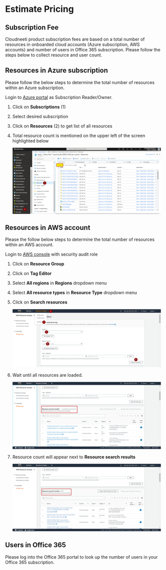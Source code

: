 Estimate Pricing
=====================

Subscription Fee 
----------------------

Cloudneeti product subscription fees are based on a total number of resources in
onboarded cloud accounts (Azure subscription, AWS accounts) and number of users
in Office 365 subscription. Please follow the steps below to collect resource
and user count.

Resources in Azure subscription
-------------------------------

Please follow the below steps to determine the total number of resources within
an Azure subscription.

Login to [Azure portal](https://portal.azure.com) as Subscription Reader/Owner.

1.  Click on **Subscriptions** (1)

2.  Select desired subscription

3.  Click on **Resources** (2) to get list of all resources

4.  Total resource count is mentioned on the upper left of the screen
    highlighted below

    ![Azure Resources](.././images/Subscribe/Azure_Resources.png#thumbnail)

Resources in AWS account
------------------------

Please the follow below steps to determine the total number of resources within
an AWS account.

Login to [AWS console](https://console.aws.amazon.com) with security audit role

1.  Click on **Resource Group**

2.  Click on **Tag Editor**

3.  Select **All regions** in **Regions** dropdown menu

4.  Select **All resource types** in **Resource Type** dropdown menu

5.  Click on **Search resources**

	![AWS Resources](.././images/Subscribe/AWS_Resources.png#thumbnail)

6.  Wait until all resources are loaded.

    ![AWS Resources](.././images/Subscribe/Loading_Resources.png#thumbnail)

7.  Resource count will appear next to **Resource search results**

    ![Azure Resources](.././images/Subscribe/Resource_Search_Result.png#thumbnail)


Users in Office 365
-------------------------

Please log into the Office 365 portal to look up the number of users in your
Office 365 subscription.
